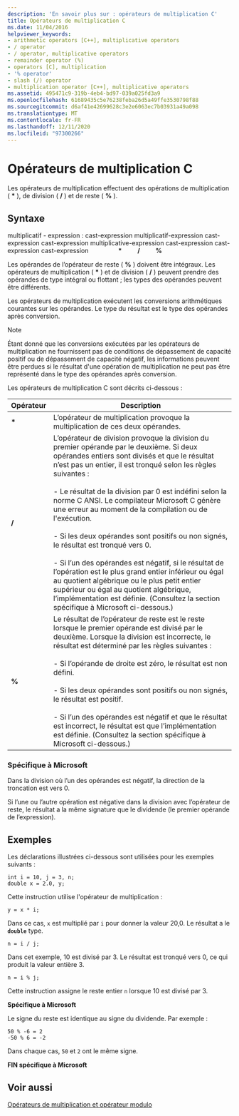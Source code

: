 ```yaml
---
description: 'En savoir plus sur : opérateurs de multiplication C'
title: Opérateurs de multiplication C
ms.date: 11/04/2016
helpviewer_keywords:
- arithmetic operators [C++], multiplicative operators
- / operator
- / operator, multiplicative operators
- remainder operator (%)
- operators [C], multiplication
- '% operator'
- slash (/) operator
- multiplication operator [C++], multiplicative operators
ms.assetid: 495471c9-319b-4eb4-bd97-039a025fd3a9
ms.openlocfilehash: 61689435c5e76238feba26d5a49ffe3530798f88
ms.sourcegitcommit: d6af41e42699628c3e2e6063ec7b03931a49a098
ms.translationtype: MT
ms.contentlocale: fr-FR
ms.lasthandoff: 12/11/2020
ms.locfileid: "97300266"
---
```

# <a name="c-multiplicative-operators"></a>Opérateurs de multiplication C

Les opérateurs de multiplication effectuent des opérations de multiplication ( <strong>\*</strong> ), de division ( **/** ) et de reste ( **%** ).

## <a name="syntax"></a>Syntaxe

multiplicatif *-* expression : cast-expression multiplicatif-expression cast-expression cast-expression multiplicative-expression cast-expression cast-expression cast-expression &nbsp; &nbsp; &nbsp; &nbsp;  &nbsp; &nbsp; &nbsp; &nbsp;  <strong>\*</strong>  &nbsp; &nbsp; &nbsp; &nbsp;  **/**  &nbsp; &nbsp; &nbsp; &nbsp;  **%** 

Les opérandes de l’opérateur de reste ( **%** ) doivent être intégraux. Les opérateurs de multiplication ( <strong>\*</strong> ) et de division ( **/** ) peuvent prendre des opérandes de type intégral ou flottant ; les types des opérandes peuvent être différents.

Les opérateurs de multiplication exécutent les conversions arithmétiques courantes sur les opérandes. Le type du résultat est le type des opérandes après conversion.

> [!NOTE]
> Étant donné que les conversions exécutées par les opérateurs de multiplication ne fournissent pas de conditions de dépassement de capacité positif ou de dépassement de capacité négatif, les informations peuvent être perdues si le résultat d'une opération de multiplication ne peut pas être représenté dans le type des opérandes après conversion.

Les opérateurs de multiplication C sont décrits ci-dessous :

|Opérateur|Description|
|--------------|-----------------|
|<strong>\*</strong>|L’opérateur de multiplication provoque la multiplication de ces deux opérandes.|
|**/**|L’opérateur de division provoque la division du premier opérande par le deuxième. Si deux opérandes entiers sont divisés et que le résultat n’est pas un entier, il est tronqué selon les règles suivantes :<br/><br/>- Le résultat de la division par 0 est indéfini selon la norme C ANSI. Le compilateur Microsoft C génère une erreur au moment de la compilation ou de l'exécution.<br/><br/>- Si les deux opérandes sont positifs ou non signés, le résultat est tronqué vers 0.<br/><br/>- Si l’un des opérandes est négatif, si le résultat de l’opération est le plus grand entier inférieur ou égal au quotient algébrique ou le plus petit entier supérieur ou égal au quotient algébrique, l’implémentation est définie. (Consultez la section spécifique à Microsoft ci-dessous.)|
|**%**|Le résultat de l’opérateur de reste est le reste lorsque le premier opérande est divisé par le deuxième. Lorsque la division est incorrecte, le résultat est déterminé par les règles suivantes :<br/><br/>- Si l’opérande de droite est zéro, le résultat est non défini.<br/><br/>- Si les deux opérandes sont positifs ou non signés, le résultat est positif.<br/><br/>- Si l’un des opérandes est négatif et que le résultat est incorrect, le résultat est que l’implémentation est définie. (Consultez la section spécifique à Microsoft ci-dessous.)|

### <a name="microsoft-specific"></a>Spécifique à Microsoft

Dans la division où l’un des opérandes est négatif, la direction de la troncation est vers 0.

Si l’une ou l’autre opération est négative dans la division avec l’opérateur de reste, le résultat a la même signature que le dividende (le premier opérande de l’expression).

## <a name="examples"></a>Exemples

Les déclarations illustrées ci-dessous sont utilisées pour les exemples suivants :

```
int i = 10, j = 3, n;
double x = 2.0, y;
```

Cette instruction utilise l'opérateur de multiplication :

```
y = x * i;
```

Dans ce cas, `x` est multiplié par `i` pour donner la valeur 20,0. Le résultat a le **`double`** type.

```
n = i / j;
```

Dans cet exemple, 10 est divisé par 3. Le résultat est tronqué vers 0, ce qui produit la valeur entière 3.

```
n = i % j;
```

Cette instruction assigne le reste entier `n` lorsque 10 est divisé par 3.

**Spécifique à Microsoft**

Le signe du reste est identique au signe du dividende. Par exemple :

```
50 % -6 = 2
-50 % 6 = -2
```

Dans chaque cas, `50` et `2` ont le même signe.

**FIN spécifique à Microsoft**

## <a name="see-also"></a>Voir aussi

[Opérateurs de multiplication et opérateur modulo](../cpp/multiplicative-operators-and-the-modulus-operator.md)
